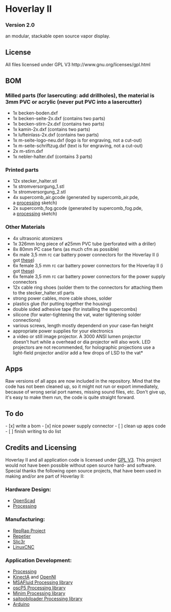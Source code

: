 Hoverlay II
=================

<h3>Version 2.0</h3>
an modular, stackable open source vapor display.

<h2>License</h2>
All files licensed under GPL V3 http://www.gnu.org/licenses/gpl.html

<h2>BOM</h2>

<h3>Milled parts (for lasercuting: add drillholes), the material is 3mm PVC or acrylic (never put PVC into a lasercutter)</h3>
<ul>
	<li>1x becken-boden.dxf</li>
	<li>1x becken-seite-2x.dxf (contains two parts)</li>
	<li>1x becken-stirn-2x.dxf (contains two parts)</li>
	<li>1x kamin-2x.dxf (contains two parts)</li>
	<li>1x lufteinlass-2x.dxf (contains two parts)</li>
	<li>1x m-seite-logo-neu.dxf (logo is for engraving, not a cut-out)</li>
	<li>1x m-seite-schriftzug.dxf (text is for engraving, not a cut-out)</li>
	<li>2x m-stirn.dxf</li>
	<li>1x nebler-halter.dxf (contains 3 parts)</li>
</ul>

<h3>Printed parts</h3>
<ul>
	<li>12x stecker_halter.stl</li>
	<li>1x stromversorgung_1.stl</li>
	<li>1x stromversorgung_2.stl</li>
	<li>4x supercomb_air.gcode (generated by supercomb_air.pde, a <a href="http://processing.org" target="_blank">processing</a> sketch)</li>
	<li>2x supercomb_fog.gcode (generated by supercomb_fog.pde, a <a href="http://processing.org" target="_blank">processing</a> sketch)</li>
</ul>

<h3>Other Materials</h3>
<ul>
	<li>4x ultrasonic atomizers</li>
	<li>1x 326mm long piece of ø25mm PVC tube (perforated with a driller)</li>
	<li>8x 80mm PC case fans (as much cfm as possible)</li>
	<li>6x male 3,5 mm rc car battery power connectors for the Hoverlay II (i got <a href="http://www.pollin.de/shop/dt/Mzc4OTcxOTk-/Fundgrube/Modellbau/Goldkontakt_Steckerset_3_5_mm_5_Paare.html" target="_blank">these</a>)</li>
	<li>6x female 3,5 mm rc car battery power connectors for the Hoverlay II (i got <a href="http://www.pollin.de/shop/dt/Mzc4OTcxOTk-/Fundgrube/Modellbau/Goldkontakt_Steckerset_3_5_mm_5_Paare.html" target="_blank">these</a>)</li>
	<li>6x female 3,5 mm rc car battery power connectors for the power supply connectors</li>
	<li>12x cable ring shoes (solder them to the connectors for attaching them to the stecker_halter.stl parts</li>
	<li>strong power cables, more cable shoes, solder</li>
	<li>plastics glue (for putting together the housing)</li>
	<li>double sided adhesive tape (for installing the supercombs)</li>
	<li>silicone (for water-tightening the vat, water tightening solder connections)</li>
	<li>various screws, length mostly dependend on your case-fan height</li>
	<li>appropriate power supplies for your electronics</li>
	<li>a video or still image projector. A 3000 ANSI lumen projector doesn't hurt while a overhead or dia projector will also work. LED projectors are not recommended, for holographic projections use a light-field projector and/or add a few drops of LSD to the vat*</li>
</ul>

<h2>Apps</h2>
Raw versions of all apps are now included in the repository. Mind that the code has not been cleaned up, so it might not run or export immediately, because of wrong serial port names, missing sound files, etc. Don't give up, it's easy to make them run, the code is quite straight forward.

<h2>To do</h2>
- [x] write a bom
- [x] nice power supply connector
- [ ] clean up apps code
- [ ] finish writing to do list

<h2>Credits and Licensing</h2>
Hoverlay II and all application code is licensed under <a href="http://www.gnu.org/licenses/gpl.html" target="_blank">GPL V3</a>. This project would not have
been possible without open source hard- and software. Special thanks the following open source projects, that have been used in making and/or are part of Hoverlay II:

<h3>Hardware Design:</h3>
<ul>
	<li><a href="http://www.openscad.org" target="_blank">OpenScad</a></li>
	<li><a href="http://www.processing.org" target="_blank">Processing</a></li>
</ul>
<h3>Manufacturing:</h3>
<ul>
	<li><a href="http://www.reprap.org" target="_blank">RepRap Project</a></li>
	<li><a href="http://www.repetier.com" target="_blank">Repetier</a></li>
	<li><a href="http://www.slic3r.org" target="_blank">Slic3r</a></li>
	<li><a href="http://linuxcnc.org" target="_blank">LinuxCNC</a></li>
</ul>

<h3>Application Development:</h3>
<ul>
	<li><a href="http://processing.org" target="_blank">Processing</a></li>
	<li><a href="http://kinecta.mihoo.de" target="_blank">KinectA</a> and <a href="https://github.com/OpenNI/OpenNI" target="_blank">OpenNI</a></li>
	<li><a href="https://github.com/memo/p5-MSAFluid" target="_blank">MSAFluid Processing library</a></li>
	<li><a href="http://www.sojamo.de/libraries/oscP5/" target="_blank">oscP5 Processing library</a></li>
	<li><a href="http://code.compartmental.net/tools/minim/" target="_blank">Minim Processing library</a></li>
	<li><a href="https://code.google.com/p/saitoobjloader/" target="_blank">saitoobjloader Processing library</a></li>
	<li><a href="http://arduino.cc/" target="_blank">Arduino</a></li>
</ul>
